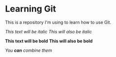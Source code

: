 # Learning Git
This is a repository I'm using to learn how to use Git.

*This text will be italic*
_This will also be italic_

**This text will be bold**
__This will also be bold__

_You **can** combine them_
